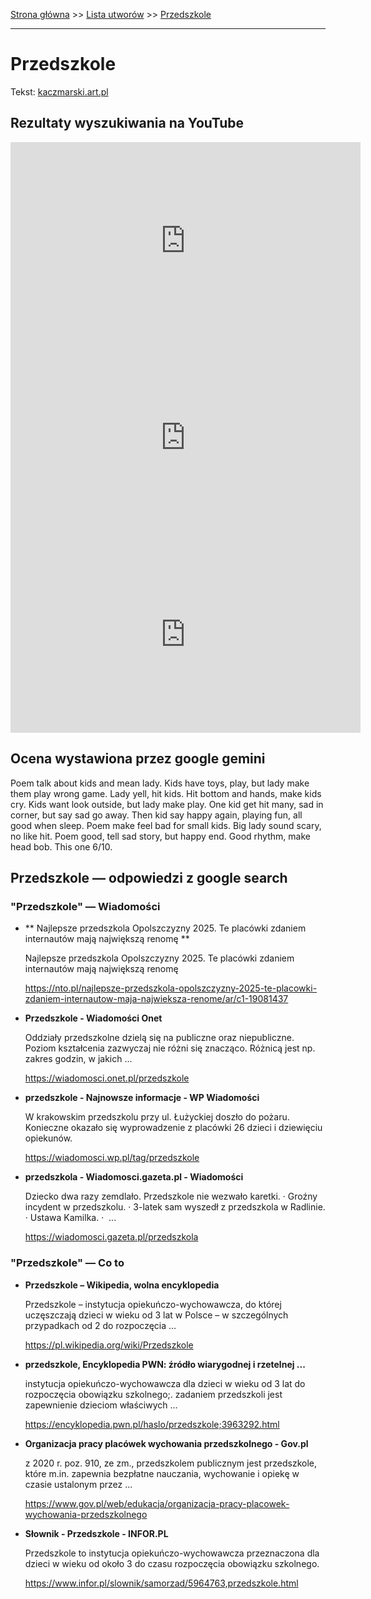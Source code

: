 [Strona główna](../index.md) >> [Lista utworów](../list.md) >> [Przedszkole](482.md)

---

# Przedszkole

Tekst: [kaczmarski.art.pl](https://www.kaczmarski.art.pl/tworczosc/wiersze/przedszkole/)

## Rezultaty wyszukiwania na YouTube

<iframe width="560" height="315" src="https://www.youtube.com/embed/SCQPZIgMXEI?si=IdontcarewhotheIRSsendsImnotpayingtaxes" title="YouTube video player" frameborder="0" allow="accelerometer; autoplay; clipboard-write; encrypted-media; gyroscope; picture-in-picture; web-share" referrerpolicy="strict-origin-when-cross-origin" allowfullscreen></iframe>

<iframe width="560" height="315" src="https://www.youtube.com/embed/J1LVfGcDUwo?si=IdontcarewhotheIRSsendsImnotpayingtaxes" title="YouTube video player" frameborder="0" allow="accelerometer; autoplay; clipboard-write; encrypted-media; gyroscope; picture-in-picture; web-share" referrerpolicy="strict-origin-when-cross-origin" allowfullscreen></iframe>

<iframe width="560" height="315" src="https://www.youtube.com/embed/NTNcxGVgn9I?si=IdontcarewhotheIRSsendsImnotpayingtaxes" title="YouTube video player" frameborder="0" allow="accelerometer; autoplay; clipboard-write; encrypted-media; gyroscope; picture-in-picture; web-share" referrerpolicy="strict-origin-when-cross-origin" allowfullscreen></iframe>

## Ocena wystawiona przez google gemini

Poem talk about kids and mean lady. Kids have toys, play, but lady make them play wrong game. Lady yell, hit kids. Hit bottom and hands, make kids cry. Kids want look outside, but lady make play. One kid get hit many, sad in corner, but say sad go away. Then kid say happy again, playing fun, all good when sleep. Poem make feel bad for small kids. Big lady sound scary, no like hit. Poem good, tell sad story, but happy end. Good rhythm, make head bob. This one 6/10.


## Przedszkole — odpowiedzi z google search

### "Przedszkole" — Wiadomości

- **  Najlepsze przedszkola Opolszczyzny 2025. Te placówki zdaniem internautów mają największą renomę  **

    Najlepsze przedszkola Opolszczyzny 2025. Te placówki zdaniem internautów mają największą renomę 

   <https://nto.pl/najlepsze-przedszkola-opolszczyzny-2025-te-placowki-zdaniem-internautow-maja-najwieksza-renome/ar/c1-19081437>
- **Przedszkole - Wiadomości Onet**

    Oddziały przedszkolne dzielą się na publiczne oraz niepubliczne. Poziom kształcenia zazwyczaj nie różni się znacząco. Różnicą jest np. zakres godzin, w jakich ... 

   <https://wiadomosci.onet.pl/przedszkole>
- **przedszkole - Najnowsze informacje - WP Wiadomości**

    W krakowskim przedszkolu przy ul. Łużyckiej doszło do pożaru. Konieczne okazało się wyprowadzenie z placówki 26 dzieci i dziewięciu opiekunów. 

   <https://wiadomosci.wp.pl/tag/przedszkole>
- **przedszkola - Wiadomosci.gazeta.pl - Wiadomości**

    Dziecko dwa razy zemdlało. Przedszkole nie wezwało karetki. · Groźny incydent w przedszkolu. · 3-latek sam wyszedł z przedszkola w Radlinie. · Ustawa Kamilka. ·  ... 

   <https://wiadomosci.gazeta.pl/przedszkola>

### "Przedszkole" — Co to

- **Przedszkole – Wikipedia, wolna encyklopedia**

    Przedszkole – instytucja opiekuńczo-wychowawcza, do której uczęszczają dzieci w wieku od 3 lat w Polsce – w szczególnych przypadkach od 2 do rozpoczęcia ... 

   <https://pl.wikipedia.org/wiki/Przedszkole>
- **przedszkole, Encyklopedia PWN: źródło wiarygodnej i rzetelnej ...**

    instytucja opiekuńczo-wychowawcza dla dzieci w wieku od 3 lat do rozpoczęcia obowiązku szkolnego;. zadaniem przedszkoli jest zapewnienie dzieciom właściwych ... 

   <https://encyklopedia.pwn.pl/haslo/przedszkole;3963292.html>
- **Organizacja pracy placówek wychowania przedszkolnego - Gov.pl**

    z 2020 r. poz. 910, ze zm., przedszkolem publicznym jest przedszkole, które m.in. zapewnia bezpłatne nauczania, wychowanie i opiekę w czasie ustalonym przez ... 

   <https://www.gov.pl/web/edukacja/organizacja-pracy-placowek-wychowania-przedszkolnego>
- **Słownik - Przedszkole - INFOR.PL**

    Przedszkole to instytucja opiekuńczo-wychowawcza przeznaczona dla dzieci w wieku od około 3 do czasu rozpoczęcia obowiązku szkolnego. 

   <https://www.infor.pl/slownik/samorzad/5964763,przedszkole.html>

